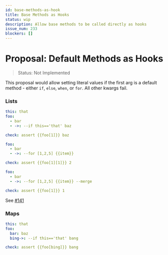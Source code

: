 ```yaml
---
id: base-methods-as-hook
title: Base Methods as Hooks
status: wip
description: Allow base methods to be called directly as hooks
issue_num: 233
blockers: []
---
```

[//]: # (--start-header--DO NOT MODIFY)

[//]: # (--end-header--start-body--MODIFY)

# Proposal: Default Methods as Hooks

> Status: Not Implemented

This proposal would allow setting literal values if the first arg is a default method - either `if`, `else`, `when`, or `for`. All other kwargs fail.


### Lists

```yaml
this: that
foo:
  - bar
  - ->: --if this=='that' baz

check: assert {{foo[1]}} baz
```

```yaml
foo:
  - bar
  - ->: --for [1,2,5] {{item}}

check: assert {{foo[1][1]}} 2
```

```yaml
foo:
  - bar
  - ->: --for [1,2,5] {{item}} --merge

check: assert {{foo[1]}} 1
```

See [#141](https://github.com/sudoblockio/tackle/issues/141)

### Maps

```yaml
this: that
foo:
  bar: baz  
  bing->: --if this=='that' bang  

check: assert {{foo[bing]}} bang
```

